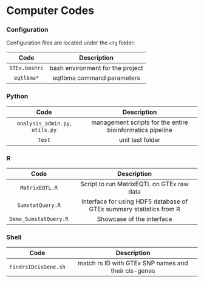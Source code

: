 # Computer Codes
### Configuration
Configuration files are located under the `cfg` folder:

|  Code  |  Description  |
|:------:|:-------------:  |
|  `GTEx.bashrc`  |  bash environment for the project  |
|  `eqtlbma*`  |  eqtlbma command parameters  |

### Python
|  Code  |  Description  |
|:------:|:-------------:  |
|  `analysis_admin.py`, `utils.py`  |  management scripts for the entire bioinformatics pipeline  |
|  `test`  |  unit test folder  |

### R
|  Code  |  Description  |
|:------:|:-------------:  |
|  `MatrixEQTL.R`  |  Script to run MatrixEQTL on GTEx raw data  |
|  `SumstatQuery.R`  |  Interface for using HDF5 database of GTEx summary statistics from R  |
|  `Demo_SumstatQuery.R`  |  Showcase of the interface  |

### Shell
|  Code  |  Description  |
|:------:|:-------------:  |
|  `FindrsIDcisGene.sh`  |  match rs ID with GTEx SNP names and their cis-genes  |
